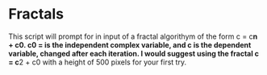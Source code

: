 # Fractals
This script will prompt for in input of a fractal algorithym of the form c = c**n + c0.
c0 = is the independent complex variable, and c is the dependent variable, changed after each iteration.
I would suggest using the fractal c = c**2 + c0 with a height of 500 pixels for your first try.
